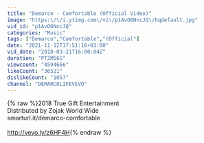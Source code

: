 ```yaml
---
title: "Demarco - Comfortable (Official Video)"
image: "https:\/\/i.ytimg.com\/vi\/p1AvO6NncJQ\/hqdefault.jpg"
vid_id: "p1AvO6NncJQ"
categories: "Music"
tags: ["Demarco","Comfortable","(Official"]
date: "2021-11-12T17:51:16+03:00"
vid_date: "2018-03-21T16:00:04Z"
duration: "PT2M56S"
viewcount: "4594666"
likeCount: "36521"
dislikeCount: "1057"
channel: "DEMARCOLIFEVEVO"
---
```

{% raw %}2018 True Gift Entertainment<br />Distributed by Zojak World Wide<br />smarturl.it/demarco-comfortable<br /><br /><a rel="nofollow" target="blank" href="http://vevo.ly/z6HF4H">http://vevo.ly/z6HF4H</a>{% endraw %}
